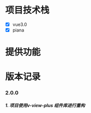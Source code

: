 <!--
 * @Description: 项目文档说明
 * @Author: panrui
 * @Date: 2023-11-02 21:32:25
 * @LastEditTime: 2024-04-30 17:30:43
 * @LastEditors: prui
 * 不忘初心,不负梦想
-->

# 项目技术栈

- [x] vue3.0
- [x] piana

# 提供功能

# 版本记录

### 2.0.0 

##### 1. 项目使用v-view-plus 组件库进行重构